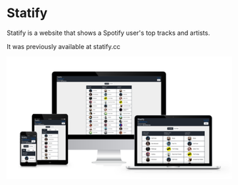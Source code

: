 # Statify

Statify is a website that shows a Spotify user's top tracks and artists.

It was previously available at statify.cc

<div align="center">
<img src="multi.png">
</div>
